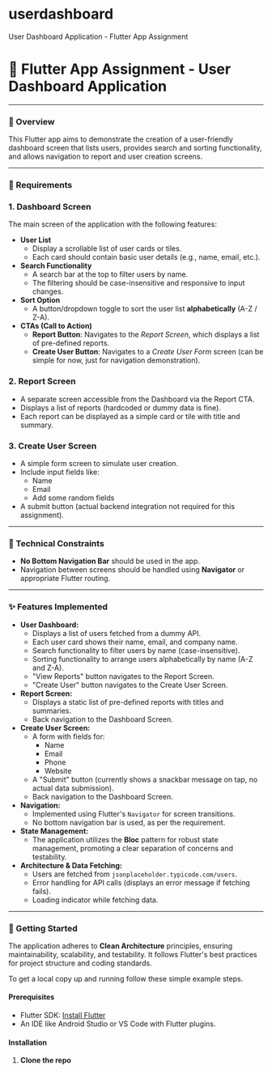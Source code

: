 # userdashboard

User Dashboard Application - Flutter App Assignment

# 📱 Flutter App Assignment - User Dashboard Application

---

### 📝 Overview

This Flutter app aims to demonstrate the creation of a user-friendly dashboard screen that lists users, provides search and sorting functionality, and allows navigation to report and user creation screens.

---

### 🎯 Requirements

### 1. **Dashboard Screen**

The main screen of the application with the following features:

- **User List**
    - Display a scrollable list of user cards or tiles.
    - Each card should contain basic user details (e.g., name, email, etc.).
- **Search Functionality**
    - A search bar at the top to filter users by name.
    - The filtering should be case-insensitive and responsive to input changes.
- **Sort Option**
    - A button/dropdown toggle to sort the user list **alphabetically** (A-Z / Z-A).
- **CTAs (Call to Action)**
    - **Report Button**: Navigates to the *Report Screen*, which displays a list of pre-defined reports.
    - **Create User Button**: Navigates to a *Create User Form* screen (can be simple for now, just for navigation demonstration).

### 2. **Report Screen**

- A separate screen accessible from the Dashboard via the Report CTA.
- Displays a list of reports (hardcoded or dummy data is fine).
- Each report can be displayed as a simple card or tile with title and summary.

### 3. **Create User Screen**

- A simple form screen to simulate user creation.
- Include input fields like:
    - Name
    - Email
    - Add some random fields
- A submit button (actual backend integration not required for this assignment).

---

### 🔧 Technical Constraints

- **No Bottom Navigation Bar** should be used in the app.
- Navigation between screens should be handled using **Navigator** or appropriate Flutter routing.

---

### ✨ Features Implemented

- **User Dashboard:**
    - Displays a list of users fetched from a dummy API.
    - Each user card shows their name, email, and company name.
    - Search functionality to filter users by name (case-insensitive).
    - Sorting functionality to arrange users alphabetically by name (A-Z and Z-A).
    - "View Reports" button navigates to the Report Screen.
    - "Create User" button navigates to the Create User Screen.
- **Report Screen:**
    - Displays a static list of pre-defined reports with titles and summaries.
    - Back navigation to the Dashboard Screen.
- **Create User Screen:**
    - A form with fields for:
        - Name
        - Email
        - Phone
        - Website
    - A "Submit" button (currently shows a snackbar message on tap, no actual data submission).
    - Back navigation to the Dashboard Screen.
- **Navigation:**
    - Implemented using Flutter's `Navigator` for screen transitions.
    - No bottom navigation bar is used, as per the requirement.
- **State Management:**
    - The application utilizes the **Bloc** pattern for robust state management, promoting a clear separation of concerns and testability.
- **Architecture & Data Fetching:**
    - Users are fetched from `jsonplaceholder.typicode.com/users`.
    - Error handling for API calls (displays an error message if fetching fails).
    - Loading indicator while fetching data.

---

### 🚀 Getting Started

The application adheres to **Clean Architecture** principles, ensuring maintainability, scalability, and testability. It follows Flutter's best practices for project structure and coding standards.

To get a local copy up and running follow these simple example steps.

#### Prerequisites

- Flutter SDK: [Install Flutter](https://flutter.dev/docs/get-started/install)
- An IDE like Android Studio or VS Code with Flutter plugins.

#### Installation

1. **Clone the repo**
